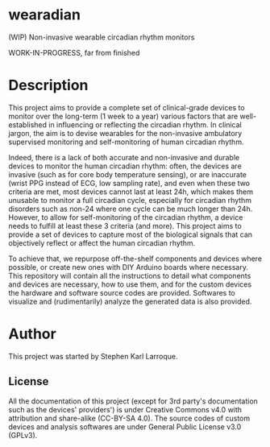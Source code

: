 # wearadian
(WIP) Non-invasive wearable circadian rhythm monitors

WORK-IN-PROGRESS, far from finished

# Description
This project aims to provide a complete set of clinical-grade devices to monitor over the long-term (1 week to a year) various factors that are well-established in influencing or reflecting the circadian rhythm. In clinical jargon, the aim is to devise wearables for the non-invasive ambulatory supervised monitoring and self-monitoring of human circadian rhythm.

Indeed, there is a lack of both accurate and non-invasive and durable devices to monitor the human circadian rhythm: often, the devices are invasive (such as for core body temperature sensing), or are inaccurate (wrist PPG instead of ECG, low sampling rate), and even when these two criteria are met, most devices cannot last at least 24h, which makes them unusable to monitor a full circadian cycle, especially for circadian rhythm disorders such as non-24 where one cycle can be much longer than 24h. However, to allow for self-monitoring of the circadian rhythm, a device needs to fulfill at least these 3 criteria (and more). This project aims to provide a set of devices to capture most of the biological signals that can objectively reflect or affect the human circadian rhythm.

To achieve that, we repurpose off-the-shelf components and devices where possible, or create new ones with DIY Arduino boards where necessary. This repository will contain all the instructions to detail what components and devices are necessary, how to use them, and for the custom devices the hardware and software source codes are provided. Softwares to visualize and (rudimentarily) analyze the generated data is also provided.

# Author

This project was started by Stephen Karl Larroque.

## License
All the documentation of this project (except for 3rd party's documentation such as the devices' providers') is under Creative Commons v4.0 with attribution and share-alike (CC-BY-SA 4.0). The source codes of custom devices and analysis softwares are under General Public License v3.0 (GPLv3).
